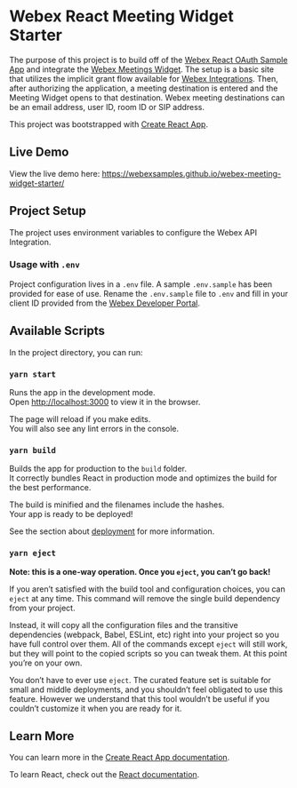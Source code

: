 # Webex React Meeting Widget Starter

The purpose of this project is to build off of the [Webex React OAuth Sample App](https://github.com/WebexSamples/webex-react-oauth-sample) and integrate the [Webex Meetings Widget](https://github.com/webex/widgets/tree/master/src/widgets/WebexMeetings).
The setup is a basic site that utilizes the implicit grant flow available for [Webex Integrations](https://developer.webex.com/docs/integrations).
Then, after authorizing the application, a meeting destination is entered and the Meeting Widget opens to that destination. Webex meeting destinations can be an email address, user ID, room ID or SIP address.

This project was bootstrapped with [Create React App](https://github.com/facebook/create-react-app).

## Live Demo

View the live demo here: https://webexsamples.github.io/webex-meeting-widget-starter/

## Project Setup

The project uses environment variables to configure the Webex API Integration.

### Usage with `.env`

Project configuration lives in a `.env` file. A sample `.env.sample` has been provided for ease of use. 
Rename the `.env.sample` file to `.env` and fill in your client ID provided from the [Webex Developer Portal](https://developer.webex.com/my-apps).

## Available Scripts

In the project directory, you can run:

### `yarn start`

Runs the app in the development mode.\
Open [http://localhost:3000](http://localhost:3000) to view it in the browser.

The page will reload if you make edits.\
You will also see any lint errors in the console.


### `yarn build`

Builds the app for production to the `build` folder.\
It correctly bundles React in production mode and optimizes the build for the best performance.

The build is minified and the filenames include the hashes.\
Your app is ready to be deployed!

See the section about [deployment](https://facebook.github.io/create-react-app/docs/deployment) for more information.

### `yarn eject`

**Note: this is a one-way operation. Once you `eject`, you can’t go back!**

If you aren’t satisfied with the build tool and configuration choices, you can `eject` at any time. This command will remove the single build dependency from your project.

Instead, it will copy all the configuration files and the transitive dependencies (webpack, Babel, ESLint, etc) right into your project so you have full control over them. All of the commands except `eject` will still work, but they will point to the copied scripts so you can tweak them. At this point you’re on your own.

You don’t have to ever use `eject`. The curated feature set is suitable for small and middle deployments, and you shouldn’t feel obligated to use this feature. However we understand that this tool wouldn’t be useful if you couldn’t customize it when you are ready for it.

## Learn More

You can learn more in the [Create React App documentation](https://facebook.github.io/create-react-app/docs/getting-started).

To learn React, check out the [React documentation](https://reactjs.org/).
